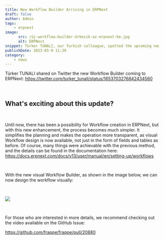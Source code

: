 ```yaml
---
title: New Workflow Builder Arriving in ERPNext
draft: false
author: Admin
tags:
    - erpnext
image:
      src: /új-workflow-builder-érkezik-az-erpnext-be.jpg
      alt: ERPNext
snippet: Türker TUNALI, our Turkish colleague, spotted the upcoming new Workflow Builder in the ERPNext GitHub repository.
publishDate: 2023-05-9 11:39
category:
    - news
---
```


<p>Türker TUNALI shared on Twitter the new Workflow Builder coming to ERPNext: <a href="https://twitter.com/turker_tunali/status/1653703276842434560" rel="noopener noreferrer">https://twitter.com/turker_tunali/status/1653703276842434560</a></p><p><br></p><h2>What's exciting about this update?</h2><p><br></p><p>Until now, there has been a possibility for Workflow creation in ERPNext, but with this new enhancement, the process becomes much simpler. It simplifies the planning and makes the operation more transparent, as visual Workflow design is now available, not just in the form of fields and tables as before. Of course, many things were achievable with the previous method, and the details can be found in the documentation here: <a href="https://docs.erpnext.com/docs/v13/user/manual/en/setting-up/workflows" rel="noopener noreferrer">https://docs.erpnext.com/docs/v13/user/manual/en/setting-up/workflows</a></p><p><br></p><p>With the new visual Workflow Builder, as shown in the image below, we can now design the workflow visually:</p><p><br></p><p><img src="/files/ERPNext-new-workflow-builder-01.jpg"></p><p><br></p><p>For those who are interested in more details, we recommend checking out the video available on the GitHub Issue:</p><p><a href="https://github.com/frappe/frappe/pull/20880" rel="noopener noreferrer">https://github.com/frappe/frappe/pull/20880</a></p>

